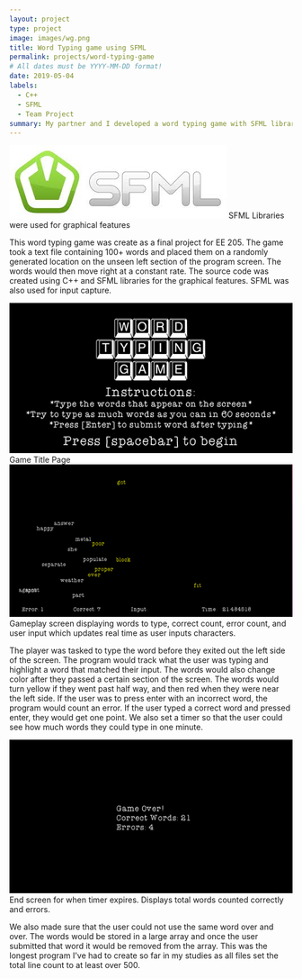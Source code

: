 ```yaml
---
layout: project
type: project
image: images/wg.png
title: Word Typing game using SFML
permalink: projects/word-typing-game
# All dates must be YYYY-MM-DD format!
date: 2019-05-04
labels:
  - C++
  - SFML
  - Team Project
summary: My partner and I developed a word typing game with SFML libraries using C++.
---
```


<img class="ui large left rounded image" src="/images/wordgame-sfml.jpg">
SFML Libraries were used for graphical features

This word typing game was create as a final project for EE 205. The game took a text file containing 100+ words and placed them on a randomly generated location on the unseen left section of the program screen. The words would then move right at a constant rate. The source code was created using C++ and SFML libraries for the graphical features. SFML was also used for input capture.

<img class="ui large left rounded image" src="/images/wordgame-title.png">
Game Title Page

<img class="ui large left rounded image" src="/images/wordgame-gameplay.png">
Gameplay screen displaying words to type, correct count, error count, and user input which updates real time as user inputs characters.

The player was tasked to type the word before they exited out the left side of the screen. The program would track what the user was typing and highlight a word that matched their input. The words would also change color after they passed a certain section of the screen. The words would turn yellow if they went past half way, and then red when they were near the left side. If the user was to press enter with an incorrect word, the program would count an error. If the user typed a correct word and pressed enter, they would get one point. We also set a timer so that the user could see how much words they could type in one minute.

<img class="ui large left rounded image" src="/images/wordgame-end.png">
End screen for when timer expires. Displays total words counted correctly and errors.

We also made sure that the user could not use the same word over and over. The words would be stored in a large array and once the user submitted that word it would be removed from the array. This was the longest program I've had to create so far in my studies as all files set the total line count to at least over 500.



